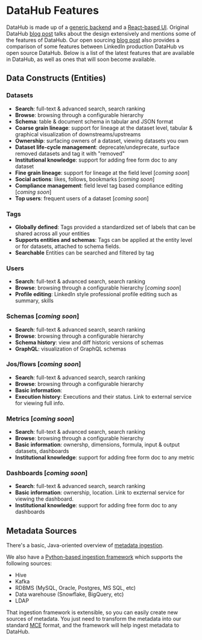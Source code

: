 # DataHub Features

DataHub is made up of a [generic backend](what/gma.md) and a [React-based UI](../datahub-web-react/README.md).
Original DataHub [blog post](https://engineering.linkedin.com/blog/2019/data-hub) talks about the design extensively and mentions some of the features of DataHub.
Our open sourcing [blog post](https://engineering.linkedin.com/blog/2020/open-sourcing-datahub--linkedins-metadata-search-and-discovery-p) also provides a comparison of some features between LinkedIn production DataHub vs open source DataHub. Below is a list of the latest features that are available in DataHub, as well as ones that will soon become available.

## Data Constructs (Entities)

### Datasets
 - **Search**: full-text & advanced search, search ranking
 - **Browse**: browsing through a configurable hierarchy
 - **Schema**: table & document schema in tabular and JSON format
 - **Coarse grain lineage**: support for lineage at the dataset level, tabular & graphical visualization of downstreams/upstreams
 - **Ownership**: surfacing owners of a dataset, viewing datasets you own
 - **Dataset life-cycle management**: deprecate/undeprecate, surface removed datasets and tag it with "removed"
 - **Institutional knowledge**: support for adding free form doc to any dataset
 - **Fine grain lineage**: support for lineage at the field level [*coming soon*]
 - **Social actions**: likes, follows, bookmarks [*coming soon*]
 - **Compliance management**: field level tag based compliance editing [*coming soon*]
 - **Top users**: frequent users of a dataset [*coming soon*]

### Tags
 - **Globally defined**: Tags provided a standardized set of labels that can be shared across all your entities
 - **Supports entities and schemas**: Tags can be applied at the entity level or for datasets, attached to schema fields.
 - **Searchable** Entities can be searched and filtered by tag
 
### Users
 - **Search**: full-text & advanced search, search ranking
 - **Browse**: browsing through a configurable hierarchy [*coming soon*]
 - **Profile editing**: LinkedIn style professional profile editing such as summary, skills

### Schemas [*coming soon*]
 - **Search**: full-text & advanced search, search ranking
 - **Browse**: browsing through a configurable hierarchy
 - **Schema history**: view and diff historic versions of schemas
 - **GraphQL**: visualization of GraphQL schemas

### Jos/flows [*coming soon*]
 - **Search**: full-text & advanced search, search ranking
 - **Browse**: browsing through a configurable hierarchy
 - **Basic information**: 
 - **Execution history**: Executions and their status. Link to external service for viewing full info.

### Metrics [*coming soon*]
 - **Search**: full-text & advanced search, search ranking
 - **Browse**: browsing through a configurable hierarchy
 - **Basic information**: ownershp, dimensions, formula, input & output datasets, dashboards
 - **Institutional knowledge**: support for adding free form doc to any metric
 
### Dashboards [*coming soon*] 
 - **Search**: full-text & advanced search, search ranking
 - **Basic information**: ownership, location. Link to exzternal service for viewing the dashboard.
 - **Institutional knowledge**: support for adding free form doc to any dashboards 

## Metadata Sources
There's a basic, Java-oriented overview of [metadata ingestion](architecture/metadata-ingestion.md).

We also have a [Python-based ingestion framework](../metadata-ingestion/README.md) which supports the following sources:
 - Hive
 - Kafka
 - RDBMS (MySQL, Oracle, Postgres, MS SQL, etc)
 - Data warehouse (Snowflake, BigQuery, etc)
 - LDAP

That ingestion framework is extensible, so you can easily create new sources of metadata. You just need to transform the metadata into our standard [MCE](what/mxe.md) format, and the framework will help ingest metadata to DataHub.
